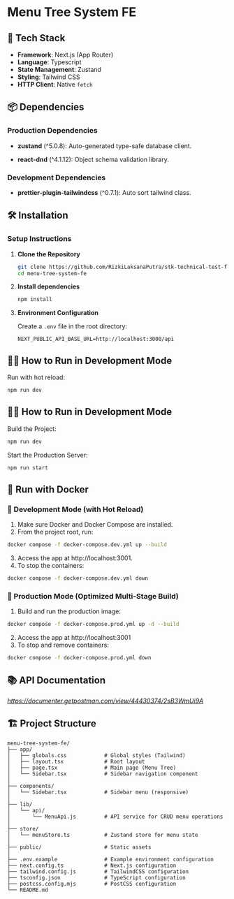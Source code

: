 # Menu Tree System FE

## 🚀 Tech Stack

- **Framework**: Next.js (App Router)
- **Language**: Typescript
- **State Management**: Zustand
- **Styling**: Tailwind CSS
- **HTTP Client**: Native `fetch`

## 📦 Dependencies

### Production Dependencies

- **zustand** (^5.0.8): Auto-generated type-safe database client.

- **react-dnd** (^4.1.12): Object schema validation library.

### Development Dependencies

- **prettier-plugin-tailwindcss** (^0.7.1): Auto sort tailwind class.

## 🛠️ Installation

### Setup Instructions

1. **Clone the Repository**

   ```bash
   git clone https://github.com/RizkiLaksanaPutra/stk-technical-test-fe.git
   cd menu-tree-system-fe
   ```

2. **Install dependencies**

   ```bash
   npm install
   ```

3. **Environment Configuration**

   Create a `.env` file in the root directory:

   ```env
   NEXT_PUBLIC_API_BASE_URL=http://localhost:3000/api
   ```

## 🧑‍💻 How to Run in Development Mode

Run with hot reload:
```bash
npm run dev
```

## 🧑‍💻 How to Run in Development Mode

Build the Project:
```bash
npm run dev
```

Start the Production Server:
```bash
npm run start
```

## 🐳 Run with Docker
### 🧩 Development Mode (with Hot Reload)
1. Make sure Docker and Docker Compose are installed.
2. From the project root, run:
```bash
docker compose -f docker-compose.dev.yml up --build
```
3. Access the app at http://localhost:3001.
4. To stop the containers:
```bash
docker compose -f docker-compose.dev.yml down
```

### 🚀 Production Mode (Optimized Multi-Stage Build)
1. Build and run the production image:
```bash
docker compose -f docker-compose.prod.yml up -d --build
```
2. Access the app at http://localhost:3001
3. To stop and remove containers:
```bash
docker compose -f docker-compose.prod.yml down
```

## 📚 API Documentation

*https://documenter.getpostman.com/view/44430374/2sB3WmUi9A*

## 🏗️ Project Structure

```
menu-tree-system-fe/
├── app/
│   ├── globals.css            # Global styles (Tailwind)
│   ├── layout.tsx             # Root layout
│   ├── page.tsx               # Main page (Menu Tree)
│   └── Sidebar.tsx            # Sidebar navigation component
│
├── components/
│   └── Sidebar.tsx            # Sidebar menu (responsive)
│
├── lib/
│   └── api/
│       └── MenuApi.js         # API service for CRUD menu operations
│
├── store/
│   └── menuStore.ts           # Zustand store for menu state
│
├── public/                    # Static assets
│
├── .env.example               # Example environment configuration
├── next.config.ts             # Next.js configuration
├── tailwind.config.js         # TailwindCSS configuration
├── tsconfig.json              # TypeScript configuration
├── postcss.config.mjs         # PostCSS configuration
└── README.md

```
